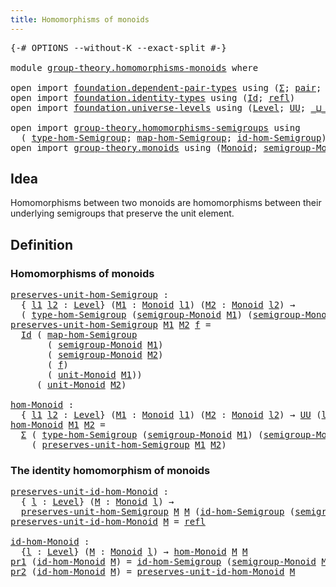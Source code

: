 ```yaml
---
title: Homomorphisms of monoids
---
```


<pre class="Agda"><a id="50" class="Symbol">{-#</a> <a id="54" class="Keyword">OPTIONS</a> <a id="62" class="Pragma">--without-K</a> <a id="74" class="Pragma">--exact-split</a> <a id="88" class="Symbol">#-}</a>

<a id="93" class="Keyword">module</a> <a id="100" href="group-theory.homomorphisms-monoids.html" class="Module">group-theory.homomorphisms-monoids</a> <a id="135" class="Keyword">where</a>

<a id="142" class="Keyword">open</a> <a id="147" class="Keyword">import</a> <a id="154" href="foundation.dependent-pair-types.html" class="Module">foundation.dependent-pair-types</a> <a id="186" class="Keyword">using</a> <a id="192" class="Symbol">(</a><a id="193" href="foundation-core.dependent-pair-types.html#515" class="Record">Σ</a><a id="194" class="Symbol">;</a> <a id="196" href="foundation-core.dependent-pair-types.html#588" class="InductiveConstructor">pair</a><a id="200" class="Symbol">;</a> <a id="202" href="foundation-core.dependent-pair-types.html#605" class="Field">pr1</a><a id="205" class="Symbol">;</a> <a id="207" href="foundation-core.dependent-pair-types.html#617" class="Field">pr2</a><a id="210" class="Symbol">)</a>
<a id="212" class="Keyword">open</a> <a id="217" class="Keyword">import</a> <a id="224" href="foundation.identity-types.html" class="Module">foundation.identity-types</a> <a id="250" class="Keyword">using</a> <a id="256" class="Symbol">(</a><a id="257" href="foundation-core.identity-types.html#1767" class="Datatype">Id</a><a id="259" class="Symbol">;</a> <a id="261" href="foundation-core.identity-types.html#1820" class="InductiveConstructor">refl</a><a id="265" class="Symbol">)</a>
<a id="267" class="Keyword">open</a> <a id="272" class="Keyword">import</a> <a id="279" href="foundation.universe-levels.html" class="Module">foundation.universe-levels</a> <a id="306" class="Keyword">using</a> <a id="312" class="Symbol">(</a><a id="313" href="Agda.Primitive.html#597" class="Postulate">Level</a><a id="318" class="Symbol">;</a> <a id="320" href="foundation-core.universe-levels.html#235" class="Primitive">UU</a><a id="322" class="Symbol">;</a> <a id="324" href="Agda.Primitive.html#810" class="Primitive Operator">_⊔_</a><a id="327" class="Symbol">)</a>

<a id="330" class="Keyword">open</a> <a id="335" class="Keyword">import</a> <a id="342" href="group-theory.homomorphisms-semigroups.html" class="Module">group-theory.homomorphisms-semigroups</a> <a id="380" class="Keyword">using</a>
  <a id="388" class="Symbol">(</a> <a id="390" href="group-theory.homomorphisms-semigroups.html#2338" class="Function">type-hom-Semigroup</a><a id="408" class="Symbol">;</a> <a id="410" href="group-theory.homomorphisms-semigroups.html#2476" class="Function">map-hom-Semigroup</a><a id="427" class="Symbol">;</a> <a id="429" href="group-theory.homomorphisms-semigroups.html#4704" class="Function">id-hom-Semigroup</a><a id="445" class="Symbol">)</a>
<a id="447" class="Keyword">open</a> <a id="452" class="Keyword">import</a> <a id="459" href="group-theory.monoids.html" class="Module">group-theory.monoids</a> <a id="480" class="Keyword">using</a> <a id="486" class="Symbol">(</a><a id="487" href="group-theory.monoids.html#1020" class="Function">Monoid</a><a id="493" class="Symbol">;</a> <a id="495" href="group-theory.monoids.html#1105" class="Function">semigroup-Monoid</a><a id="511" class="Symbol">;</a> <a id="513" href="group-theory.monoids.html#2044" class="Function">unit-Monoid</a><a id="524" class="Symbol">)</a>
</pre>
## Idea

Homomorphisms between two monoids are homomorphisms between their underlying semigroups that preserve the unit element.

## Definition

### Homomorphisms of monoids

<pre class="Agda"><a id="preserves-unit-hom-Semigroup"></a><a id="714" href="group-theory.homomorphisms-monoids.html#714" class="Function">preserves-unit-hom-Semigroup</a> <a id="743" class="Symbol">:</a>
  <a id="747" class="Symbol">{</a> <a id="749" href="group-theory.homomorphisms-monoids.html#749" class="Bound">l1</a> <a id="752" href="group-theory.homomorphisms-monoids.html#752" class="Bound">l2</a> <a id="755" class="Symbol">:</a> <a id="757" href="Agda.Primitive.html#597" class="Postulate">Level</a><a id="762" class="Symbol">}</a> <a id="764" class="Symbol">(</a><a id="765" href="group-theory.homomorphisms-monoids.html#765" class="Bound">M1</a> <a id="768" class="Symbol">:</a> <a id="770" href="group-theory.monoids.html#1020" class="Function">Monoid</a> <a id="777" href="group-theory.homomorphisms-monoids.html#749" class="Bound">l1</a><a id="779" class="Symbol">)</a> <a id="781" class="Symbol">(</a><a id="782" href="group-theory.homomorphisms-monoids.html#782" class="Bound">M2</a> <a id="785" class="Symbol">:</a> <a id="787" href="group-theory.monoids.html#1020" class="Function">Monoid</a> <a id="794" href="group-theory.homomorphisms-monoids.html#752" class="Bound">l2</a><a id="796" class="Symbol">)</a> <a id="798" class="Symbol">→</a>
  <a id="802" class="Symbol">(</a> <a id="804" href="group-theory.homomorphisms-semigroups.html#2338" class="Function">type-hom-Semigroup</a> <a id="823" class="Symbol">(</a><a id="824" href="group-theory.monoids.html#1105" class="Function">semigroup-Monoid</a> <a id="841" href="group-theory.homomorphisms-monoids.html#765" class="Bound">M1</a><a id="843" class="Symbol">)</a> <a id="845" class="Symbol">(</a><a id="846" href="group-theory.monoids.html#1105" class="Function">semigroup-Monoid</a> <a id="863" href="group-theory.homomorphisms-monoids.html#782" class="Bound">M2</a><a id="865" class="Symbol">))</a> <a id="868" class="Symbol">→</a> <a id="870" href="foundation-core.universe-levels.html#235" class="Primitive">UU</a> <a id="873" href="group-theory.homomorphisms-monoids.html#752" class="Bound">l2</a>
<a id="876" href="group-theory.homomorphisms-monoids.html#714" class="Function">preserves-unit-hom-Semigroup</a> <a id="905" href="group-theory.homomorphisms-monoids.html#905" class="Bound">M1</a> <a id="908" href="group-theory.homomorphisms-monoids.html#908" class="Bound">M2</a> <a id="911" href="group-theory.homomorphisms-monoids.html#911" class="Bound">f</a> <a id="913" class="Symbol">=</a>
  <a id="917" href="foundation-core.identity-types.html#1767" class="Datatype">Id</a> <a id="920" class="Symbol">(</a> <a id="922" href="group-theory.homomorphisms-semigroups.html#2476" class="Function">map-hom-Semigroup</a>
       <a id="947" class="Symbol">(</a> <a id="949" href="group-theory.monoids.html#1105" class="Function">semigroup-Monoid</a> <a id="966" href="group-theory.homomorphisms-monoids.html#905" class="Bound">M1</a><a id="968" class="Symbol">)</a>
       <a id="977" class="Symbol">(</a> <a id="979" href="group-theory.monoids.html#1105" class="Function">semigroup-Monoid</a> <a id="996" href="group-theory.homomorphisms-monoids.html#908" class="Bound">M2</a><a id="998" class="Symbol">)</a>
       <a id="1007" class="Symbol">(</a> <a id="1009" href="group-theory.homomorphisms-monoids.html#911" class="Bound">f</a><a id="1010" class="Symbol">)</a>
       <a id="1019" class="Symbol">(</a> <a id="1021" href="group-theory.monoids.html#2044" class="Function">unit-Monoid</a> <a id="1033" href="group-theory.homomorphisms-monoids.html#905" class="Bound">M1</a><a id="1035" class="Symbol">))</a>
     <a id="1043" class="Symbol">(</a> <a id="1045" href="group-theory.monoids.html#2044" class="Function">unit-Monoid</a> <a id="1057" href="group-theory.homomorphisms-monoids.html#908" class="Bound">M2</a><a id="1059" class="Symbol">)</a>

<a id="hom-Monoid"></a><a id="1062" href="group-theory.homomorphisms-monoids.html#1062" class="Function">hom-Monoid</a> <a id="1073" class="Symbol">:</a>
  <a id="1077" class="Symbol">{</a> <a id="1079" href="group-theory.homomorphisms-monoids.html#1079" class="Bound">l1</a> <a id="1082" href="group-theory.homomorphisms-monoids.html#1082" class="Bound">l2</a> <a id="1085" class="Symbol">:</a> <a id="1087" href="Agda.Primitive.html#597" class="Postulate">Level</a><a id="1092" class="Symbol">}</a> <a id="1094" class="Symbol">(</a><a id="1095" href="group-theory.homomorphisms-monoids.html#1095" class="Bound">M1</a> <a id="1098" class="Symbol">:</a> <a id="1100" href="group-theory.monoids.html#1020" class="Function">Monoid</a> <a id="1107" href="group-theory.homomorphisms-monoids.html#1079" class="Bound">l1</a><a id="1109" class="Symbol">)</a> <a id="1111" class="Symbol">(</a><a id="1112" href="group-theory.homomorphisms-monoids.html#1112" class="Bound">M2</a> <a id="1115" class="Symbol">:</a> <a id="1117" href="group-theory.monoids.html#1020" class="Function">Monoid</a> <a id="1124" href="group-theory.homomorphisms-monoids.html#1082" class="Bound">l2</a><a id="1126" class="Symbol">)</a> <a id="1128" class="Symbol">→</a> <a id="1130" href="foundation-core.universe-levels.html#235" class="Primitive">UU</a> <a id="1133" class="Symbol">(</a><a id="1134" href="group-theory.homomorphisms-monoids.html#1079" class="Bound">l1</a> <a id="1137" href="Agda.Primitive.html#810" class="Primitive Operator">⊔</a> <a id="1139" href="group-theory.homomorphisms-monoids.html#1082" class="Bound">l2</a><a id="1141" class="Symbol">)</a>
<a id="1143" href="group-theory.homomorphisms-monoids.html#1062" class="Function">hom-Monoid</a> <a id="1154" href="group-theory.homomorphisms-monoids.html#1154" class="Bound">M1</a> <a id="1157" href="group-theory.homomorphisms-monoids.html#1157" class="Bound">M2</a> <a id="1160" class="Symbol">=</a>
  <a id="1164" href="foundation-core.dependent-pair-types.html#515" class="Record">Σ</a> <a id="1166" class="Symbol">(</a> <a id="1168" href="group-theory.homomorphisms-semigroups.html#2338" class="Function">type-hom-Semigroup</a> <a id="1187" class="Symbol">(</a><a id="1188" href="group-theory.monoids.html#1105" class="Function">semigroup-Monoid</a> <a id="1205" href="group-theory.homomorphisms-monoids.html#1154" class="Bound">M1</a><a id="1207" class="Symbol">)</a> <a id="1209" class="Symbol">(</a><a id="1210" href="group-theory.monoids.html#1105" class="Function">semigroup-Monoid</a> <a id="1227" href="group-theory.homomorphisms-monoids.html#1157" class="Bound">M2</a><a id="1229" class="Symbol">))</a>
    <a id="1236" class="Symbol">(</a> <a id="1238" href="group-theory.homomorphisms-monoids.html#714" class="Function">preserves-unit-hom-Semigroup</a> <a id="1267" href="group-theory.homomorphisms-monoids.html#1154" class="Bound">M1</a> <a id="1270" href="group-theory.homomorphisms-monoids.html#1157" class="Bound">M2</a><a id="1272" class="Symbol">)</a>
</pre>
### The identity homomorphism of monoids

<pre class="Agda"><a id="preserves-unit-id-hom-Monoid"></a><a id="1329" href="group-theory.homomorphisms-monoids.html#1329" class="Function">preserves-unit-id-hom-Monoid</a> <a id="1358" class="Symbol">:</a>
  <a id="1362" class="Symbol">{</a> <a id="1364" href="group-theory.homomorphisms-monoids.html#1364" class="Bound">l</a> <a id="1366" class="Symbol">:</a> <a id="1368" href="Agda.Primitive.html#597" class="Postulate">Level</a><a id="1373" class="Symbol">}</a> <a id="1375" class="Symbol">(</a><a id="1376" href="group-theory.homomorphisms-monoids.html#1376" class="Bound">M</a> <a id="1378" class="Symbol">:</a> <a id="1380" href="group-theory.monoids.html#1020" class="Function">Monoid</a> <a id="1387" href="group-theory.homomorphisms-monoids.html#1364" class="Bound">l</a><a id="1388" class="Symbol">)</a> <a id="1390" class="Symbol">→</a>
  <a id="1394" href="group-theory.homomorphisms-monoids.html#714" class="Function">preserves-unit-hom-Semigroup</a> <a id="1423" href="group-theory.homomorphisms-monoids.html#1376" class="Bound">M</a> <a id="1425" href="group-theory.homomorphisms-monoids.html#1376" class="Bound">M</a> <a id="1427" class="Symbol">(</a><a id="1428" href="group-theory.homomorphisms-semigroups.html#4704" class="Function">id-hom-Semigroup</a> <a id="1445" class="Symbol">(</a><a id="1446" href="group-theory.monoids.html#1105" class="Function">semigroup-Monoid</a> <a id="1463" href="group-theory.homomorphisms-monoids.html#1376" class="Bound">M</a><a id="1464" class="Symbol">))</a>
<a id="1467" href="group-theory.homomorphisms-monoids.html#1329" class="Function">preserves-unit-id-hom-Monoid</a> <a id="1496" href="group-theory.homomorphisms-monoids.html#1496" class="Bound">M</a> <a id="1498" class="Symbol">=</a> <a id="1500" href="foundation-core.identity-types.html#1820" class="InductiveConstructor">refl</a>

<a id="id-hom-Monoid"></a><a id="1506" href="group-theory.homomorphisms-monoids.html#1506" class="Function">id-hom-Monoid</a> <a id="1520" class="Symbol">:</a>
  <a id="1524" class="Symbol">{</a><a id="1525" href="group-theory.homomorphisms-monoids.html#1525" class="Bound">l</a> <a id="1527" class="Symbol">:</a> <a id="1529" href="Agda.Primitive.html#597" class="Postulate">Level</a><a id="1534" class="Symbol">}</a> <a id="1536" class="Symbol">(</a><a id="1537" href="group-theory.homomorphisms-monoids.html#1537" class="Bound">M</a> <a id="1539" class="Symbol">:</a> <a id="1541" href="group-theory.monoids.html#1020" class="Function">Monoid</a> <a id="1548" href="group-theory.homomorphisms-monoids.html#1525" class="Bound">l</a><a id="1549" class="Symbol">)</a> <a id="1551" class="Symbol">→</a> <a id="1553" href="group-theory.homomorphisms-monoids.html#1062" class="Function">hom-Monoid</a> <a id="1564" href="group-theory.homomorphisms-monoids.html#1537" class="Bound">M</a> <a id="1566" href="group-theory.homomorphisms-monoids.html#1537" class="Bound">M</a>
<a id="1568" href="foundation-core.dependent-pair-types.html#605" class="Field">pr1</a> <a id="1572" class="Symbol">(</a><a id="1573" href="group-theory.homomorphisms-monoids.html#1506" class="Function">id-hom-Monoid</a> <a id="1587" href="group-theory.homomorphisms-monoids.html#1587" class="Bound">M</a><a id="1588" class="Symbol">)</a> <a id="1590" class="Symbol">=</a> <a id="1592" href="group-theory.homomorphisms-semigroups.html#4704" class="Function">id-hom-Semigroup</a> <a id="1609" class="Symbol">(</a><a id="1610" href="group-theory.monoids.html#1105" class="Function">semigroup-Monoid</a> <a id="1627" href="group-theory.homomorphisms-monoids.html#1587" class="Bound">M</a><a id="1628" class="Symbol">)</a>
<a id="1630" href="foundation-core.dependent-pair-types.html#617" class="Field">pr2</a> <a id="1634" class="Symbol">(</a><a id="1635" href="group-theory.homomorphisms-monoids.html#1506" class="Function">id-hom-Monoid</a> <a id="1649" href="group-theory.homomorphisms-monoids.html#1649" class="Bound">M</a><a id="1650" class="Symbol">)</a> <a id="1652" class="Symbol">=</a> <a id="1654" href="group-theory.homomorphisms-monoids.html#1329" class="Function">preserves-unit-id-hom-Monoid</a> <a id="1683" href="group-theory.homomorphisms-monoids.html#1649" class="Bound">M</a>
</pre>